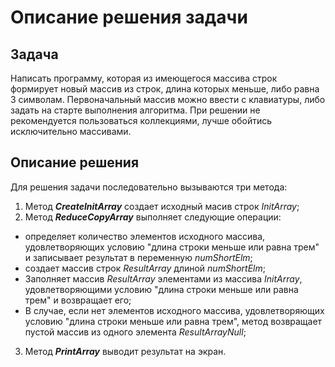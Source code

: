 # Описание решения задачи

## Задача
Написать программу, которая из имеющегося массива строк формирует новый массив из строк, длина которых меньше, либо равна 3 символам. Первоначальный массив можно ввести с клавиатуры, либо задать на старте выполнения алгоритма. При решении не рекомендуется пользоваться коллекциями, лучше обойтись исключительно массивами.

## Описание решения
Для решения задачи последовательно вызываются три метода:
1. Метод **_CreateInitArray_** создает исходный масив строк _InitArray_;
2. Метод **_ReduceCopyArray_** выполняет следующие операции:
* определяет количество элементов исходного массива, удовлетворяющих условию "длина строки меньше или равна трем" и записывает результат в переменную *numShortElm*;
* создает массив строк *ResultArray* длиной *numShortElm*;
* Заполняет массив *ResultArray* элементами из массива *InitArray*, удовлетворяющими условию "длина строки меньше или равна трем" и возвращает его;
* В случае, если нет элементов исходного массива, удовлетворяющих условию "длина строки меньше или равна трем", метод возвращает пустой массив из одного элемента *ResultArrayNull*;
3. Метод **_PrintArray_** выводит результат на экран.